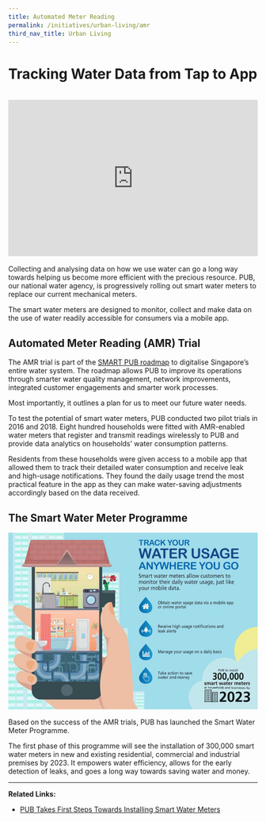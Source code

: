 ```yaml
---
title: Automated Meter Reading
permalink: /initiatives/urban-living/amr
third_nav_title: Urban Living
---
```

# Tracking Water Data from Tap to App
<br>

<iframe width="100%" height="315" src="https://www.youtube.com/embed/Jfy-T0uggCg" frameborder="0" allow="accelerometer; autoplay; clipboard-write; encrypted-media; gyroscope; picture-in-picture" allowfullscreen></iframe>

Collecting and analysing data on how we use water can go a long way towards helping us become more efficient with the precious resource. PUB, our national water agency, is progressively rolling out smart water meters to replace our current mechanical meters.

The smart water meters are designed to monitor, collect and make data on the use of water readily accessible for consumers via a mobile app.

## Automated Meter Reading (AMR) Trial

The AMR trial is part of the <a href="https://www.pub.gov.sg/news/pressreleases/transformingpubintothesmartutilityofthefuture" target="_blank">SMART PUB roadmap</a> to digitalise Singapore’s entire water system. The roadmap allows PUB to improve its operations through smarter water quality management, network improvements, integrated customer engagements and smarter work processes.

Most importantly, it outlines a plan for us to meet our future water needs.

To test the potential of smart water meters, PUB conducted two pilot trials in 2016 and 2018. Eight hundred households were fitted with AMR-enabled water meters that register and transmit readings wirelessly to PUB and provide data analytics on households’ water consumption patterns.

Residents from these households were given access to a mobile app that allowed them to track their detailed water consumption and receive leak and high-usage notifications. They found the daily usage trend the most practical feature in the app as they can make water-saving adjustments accordingly based on the data received.

## The Smart Water Meter Programme
![Alt text for image on Isomer site](/images/initiatives/smart-water-meters.jpeg)

Based on the success of the AMR trials, PUB has launched the Smart Water Meter Programme.

The first phase of this programme will see the installation of 300,000 smart water meters in new and existing residential, commercial and industrial premises by 2023. It empowers water efficiency, allows for the early detection of leaks, and goes a long way towards saving water and money.

----------
**Related Links:**
* <a href="https://www.pub.gov.sg/news/pressreleases/PUBTakesFirstStepsTowardsInstallingSmartWaterMeters" target="_blank">PUB Takes First Steps Towards Installing Smart Water Meters</a>